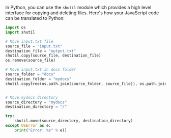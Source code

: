 In Python, you can use the `shutil` module which provides a high level interface for copying and deleting files. Here's how your JavaScript code can be translated to Python:

```python
import os
import shutil

# Move input.txt file
source_file = "input.txt"
destination_file = "output.txt"
shutil.copy(source_file, destination_file)
os.remove(source_file)

# Move input.txt in docs folder
source_folder = "docs"
destination_folder = "mydocs"
shutil.copytree(os.path.join(source_folder, source_file)), os.path.join(destination_folder, source_file))


# Move mydocs directory 
source_directory = "mydocs"
destination_directory = "/"

try:
    shutil.move(source_directory, destination_directory)
except OSError as e: 
    print("Error: %s" % e))
```
